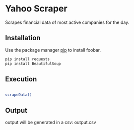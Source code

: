 # Yahoo Scraper

Scrapes financial data of most active companies for the day.

## Installation

Use the package manager [pip](https://pip.pypa.io/en/stable/) to install foobar.

```bash
pip install requests
pip install BeautifulSoup
```




## Execution

```bash

scrapeData()
```

## Output
output will be generated in a csv: output.csv